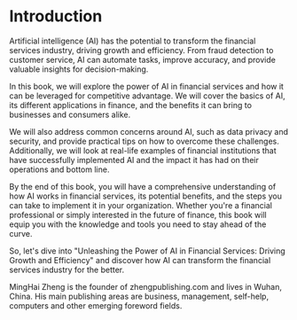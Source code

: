 # Introduction

Artificial intelligence (AI) has the potential to transform the financial services industry, driving growth and efficiency. From fraud detection to customer service, AI can automate tasks, improve accuracy, and provide valuable insights for decision-making.

In this book, we will explore the power of AI in financial services and how it can be leveraged for competitive advantage. We will cover the basics of AI, its different applications in finance, and the benefits it can bring to businesses and consumers alike.

We will also address common concerns around AI, such as data privacy and security, and provide practical tips on how to overcome these challenges. Additionally, we will look at real-life examples of financial institutions that have successfully implemented AI and the impact it has had on their operations and bottom line.

By the end of this book, you will have a comprehensive understanding of how AI works in financial services, its potential benefits, and the steps you can take to implement it in your organization. Whether you're a financial professional or simply interested in the future of finance, this book will equip you with the knowledge and tools you need to stay ahead of the curve.

So, let's dive into "Unleashing the Power of AI in Financial Services: Driving Growth and Efficiency" and discover how AI can transform the financial services industry for the better.

MingHai Zheng is the founder of zhengpublishing.com and lives in Wuhan, China. His main publishing areas are business, management, self-help, computers and other emerging foreword fields.
